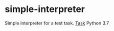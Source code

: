 # simple-interpreter
Simple interpreter for a test task. [Task](https://github.com/khud/is2019/blob/master/test_problem.md)
Python 3.7